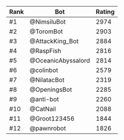 Rank|Bot|Rating
---|---|---
#1|@NimsiluBot|2974
#2|@ToromBot|2903
#3|@AttackKing_Bot|2884
#4|@RaspFish|2816
#5|@OceanicAbyssalord|2814
#6|@colinbot|2579
#7|@NilatacBot|2319
#8|@OpeningsBot|2285
#9|@anti-bot|2260
#10|@CatNail|2088
#11|@Groot123456|1844
#12|@pawnrobot|1826
